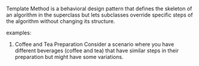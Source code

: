 Template Method is a behavioral design pattern that defines the skeleton of an algorithm in the superclass but lets subclasses override specific steps of the algorithm without changing its structure.

examples:
1. Coffee and Tea Preparation
   Consider a scenario where you have different beverages (coffee and tea) that have similar steps in their preparation but might have some variations.
